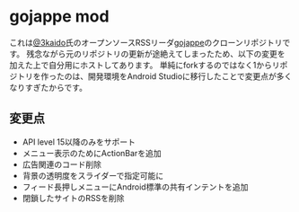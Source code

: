 # gojappe mod

これは[@3kaido](https://github.com/3kaido)氏のオープンソースRSSリーダ[gojappe](https://github.com/3kaido/gojappe)のクローンリポジトリです。
残念ながら元のリポジトリの更新が途絶えてしまったため、以下の変更を加えた上で自分用にホストしてあります。
単純にforkするのではなく1からリポジトリを作ったのは、開発環境をAndroid Studioに移行したことで変更点が多くなりすぎたからです。

## 変更点

* API level 15以降のみをサポート
* メニュー表示のためにActionBarを追加
* 広告関連のコード削除
* 背景の透明度をスライダーで指定可能に
* フィード長押しメニューにAndroid標準の共有インテントを追加
* 閉鎖したサイトのRSSを削除
